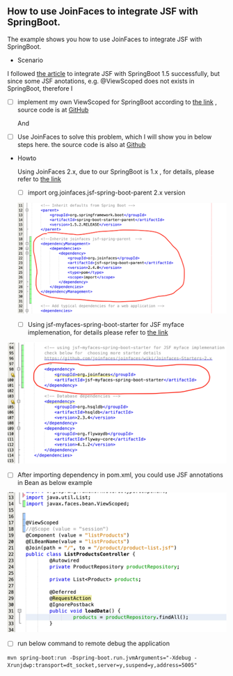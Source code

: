 ## How to use JoinFaces to integrate JSF with SpringBoot.



The example shows you how to use JoinFaces to integrate JSF with SpringBoot.



- Scenario 

I followed [the article](https://auth0.com/blog/developing-jsf-applications-with-spring-boot/ ) to integrate JSF with SpringBoot 1.5 successfully, but since some JSF anotations, e.g. @ViewScoped does not exists in SpringBoot, therefore I 

- [ ] implement my own ViewScoped for SpringBoot according to [the link](https://stackoverflow.com/questions/38292456/integrating-jsf-managed-bean-annotations-with-spring-boot)  , source code is at [GitHub](https://github.com/wangyan100/spring-boot-jsf-joinfaces/tree/myviewscope) 

  And

- [ ] Use JoinFaces to solve this problem, which I will show you in below steps here. the source  code is also at [Github](https://github.com/wangyan100/spring-boot-jsf-joinfaces/tree/master)

  

- Howto

  Using JoinFaces 2.x, due to our SpringBoot is 1.x , for details, please refer to [the link](https://github.com/joinfaces/joinfaces/wiki/System-Requirements)

  

  - [ ] import org.joinfaces.jsf-spring-boot-parent 2.x version

    

  ![jsf-spring-parent](./screenshot/jsf-spring-parent.png)

  

  - [ ] Using jsf-myfaces-spring-boot-starter for JSF myface implemenation, for details please refer to [the link](https://github.com/joinfaces/joinfaces/wiki/Joinfaces-Starters-2.x)

    

![jsf-myfaces-spring-boot-starter](./screenshot/jsf-myfaces-spring-boot-starter.png)



- [ ]  After importing dependency in pom.xml, you could use JSF annotations in Bean as below example

  


  ![BeanwithViewScope](./screenshot/BeanwithViewScope.png)



- [ ]  run below command to remote debug the application

  `mvn spring-boot:run -Dspring-boot.run.jvmArguments="-Xdebug -Xrunjdwp:transport=dt_socket,server=y,suspend=y,address=5005"`